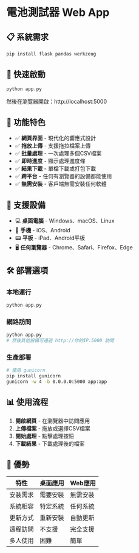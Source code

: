 # 電池測試器 Web App

## 📋 系統需求

```bash
pip install flask pandas werkzeug
```

## 🚀 快速啟動

```bash
python app.py
```

然後在瀏覽器開啟：http://localhost:5000

## 🌟 功能特色

- ✅ **網頁界面** - 現代化的響應式設計
- ✅ **拖放上傳** - 支援拖拉檔案上傳
- ✅ **批量處理** - 一次處理多個CSV檔案
- ✅ **即時進度** - 顯示處理進度條
- ✅ **結果下載** - 單檔下載或打包下載
- ✅ **跨平台** - 任何有瀏覽器的設備都能使用
- ✅ **無需安裝** - 客戶端無需安裝任何軟體

## 📱 支援設備

- 💻 **桌面電腦** - Windows、macOS、Linux
- 📱 **手機** - iOS、Android
- 📟 **平板** - iPad、Android平板
- 🖥️ **任何瀏覽器** - Chrome、Safari、Firefox、Edge

## 🛠️ 部署選項

### 本地運行
```bash
python app.py
```

### 網路訪問
```bash
python app.py
# 然後其他設備可通過 http://你的IP:5000 訪問
```

### 生產部署
```bash
# 使用 gunicorn
pip install gunicorn
gunicorn -w 4 -b 0.0.0.0:5000 app:app
```

## 📊 使用流程

1. **開啟網頁** - 在瀏覽器中訪問應用
2. **上傳檔案** - 拖放或選擇CSV檔案
3. **開始處理** - 點擊處理按鈕
4. **下載結果** - 下載處理後的檔案

## 🎯 優勢

| 特性 | 桌面應用 | Web應用 |
|------|---------|---------|
| 安裝需求 | 需要安裝 | 無需安裝 |
| 系統相容 | 特定系統 | 任何系統 |
| 更新方式 | 重新安裝 | 自動更新 |
| 遠程訪問 | 不支援 | 完全支援 |
| 多人使用 | 困難 | 簡單 |